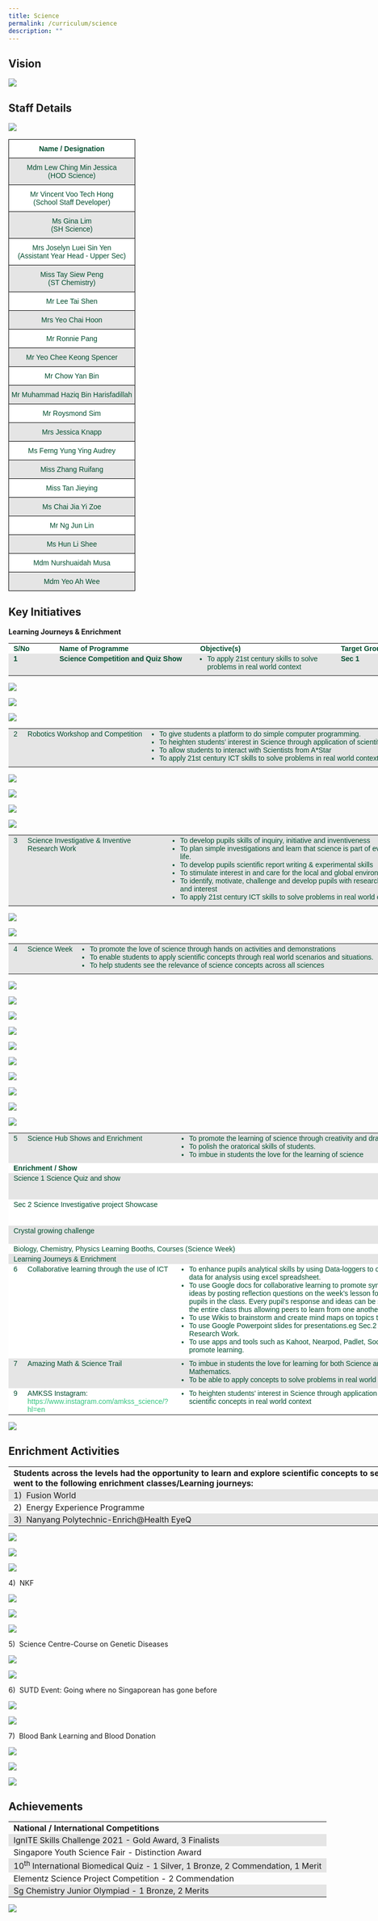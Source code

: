 ```yaml
---
title: Science
permalink: /curriculum/science
description: ""
---
```

Vision
------

![](/images/Science_Vision.jpg)

Staff Details
-------------

![](/images/science%20department%20f.jpg)

<style type="text/css">
.tg  {border-collapse:collapse;border-spacing:0;}
.tg td{border-color:black;border-style:solid;border-width:1px;font-family:Arial, sans-serif;font-size:14px;
  overflow:hidden;padding:10px 5px;word-break:normal;}
.tg th{border-color:black;border-style:solid;border-width:1px;font-family:Arial, sans-serif;font-size:14px;
  font-weight:normal;overflow:hidden;padding:10px 5px;word-break:normal;}
.tg .tg-74pa{background-color:#FFF;color:#004D2E;font-weight:bold;text-align:center;vertical-align:middle}
.tg .tg-t70x{background-color:#E5E5E5;color:#004D2E;text-align:center;vertical-align:top}
.tg .tg-fi1r{background-color:#FFF;color:#004D2E;text-align:center;vertical-align:top}
.tg .tg-wpup{background-color:#FFF;color:#004D2E;text-align:center;vertical-align:middle}
.tg .tg-bapb{background-color:#E5E5E5;color:#004D2E;text-align:center;vertical-align:middle}
</style>
<table class="tg">
<thead>
  <tr>
    <th class="tg-74pa"><span style="font-weight:700">Name / Designation</span></th>
  </tr>
</thead>
<tbody>
  <tr>
    <td class="tg-t70x"><span style="font-weight:400;color:#004D2E">Mdm Lew Ching Min Jessica</span><br><span style="font-weight:400;color:#004D2E">(HOD Science)</span></td>
  </tr>
  <tr>
    <td class="tg-fi1r"><span style="font-weight:400;color:#004D2E">Mr Vincent Voo Tech Hong</span><br><span style="font-weight:400;color:#004D2E">(School Staff Developer)</span></td>
  </tr>
  <tr>
    <td class="tg-t70x"><span style="font-weight:400;color:#004D2E">Ms Gina Lim</span><br><span style="font-weight:400;color:#004D2E">(SH Science)</span></td>
  </tr>
  <tr>
    <td class="tg-fi1r"><span style="font-weight:400;color:#004D2E">Mrs Joselyn Luei Sin Yen</span><br><span style="font-weight:400;color:#004D2E">(Assistant Year Head - Upper Sec)</span></td>
  </tr>
  <tr>
    <td class="tg-t70x"><span style="font-weight:400;color:#004D2E">Miss Tay Siew Peng</span><br><span style="font-weight:400;color:#004D2E">(ST Chemistry)</span></td>
  </tr>
  <tr>
    <td class="tg-wpup">Mr Lee Tai Shen</td>
  </tr>
  <tr>
    <td class="tg-bapb">Mrs Yeo Chai Hoon</td>
  </tr>
  <tr>
    <td class="tg-wpup">Mr Ronnie Pang</td>
  </tr>
  <tr>
    <td class="tg-bapb">Mr Yeo Chee Keong Spencer</td>
  </tr>
  <tr>
    <td class="tg-wpup">Mr Chow Yan Bin</td>
  </tr>
  <tr>
    <td class="tg-bapb">Mr Muhammad Haziq Bin Harisfadillah</td>
  </tr>
  <tr>
    <td class="tg-wpup">Mr Roysmond Sim</td>
  </tr>
  <tr>
    <td class="tg-bapb">Mrs Jessica Knapp</td>
  </tr>
  <tr>
    <td class="tg-wpup">Ms Ferng Yung Ying Audrey</td>
  </tr>
  <tr>
    <td class="tg-bapb">Miss Zhang Ruifang</td>
  </tr>
  <tr>
    <td class="tg-wpup">Miss Tan Jieying</td>
  </tr>
  <tr>
    <td class="tg-bapb">Ms Chai Jia Yi Zoe</td>
  </tr>
  <tr>
    <td class="tg-wpup">Mr Ng Jun Lin</td>
  </tr>
  <tr>
    <td class="tg-bapb">Ms Hun Li Shee</td>
  </tr>
  <tr>
    <td class="tg-wpup">Mdm Nurshuaidah Musa</td>
  </tr>
  <tr>
    <td class="tg-bapb">Mdm Yeo Ah Wee</td>
  </tr>
</tbody>
</table>

Key Initiatives
---------------

**Learning Journeys & Enrichment**

  

<table class="iveo_table ives_tab_modern2 ive_eobj_center" style="margin: auto; outline: 0px; padding: 0px; border-collapse: collapse; clear: both; border: none; color: rgb(0, 77, 46); font-family: Outfit, sans-serif; font-size: 14px; font-style: normal; font-variant-ligatures: normal; font-variant-caps: normal; font-weight: 400; letter-spacing: normal; orphans: 2; text-align: left; text-transform: none; white-space: normal; widows: 2; word-spacing: 0px; -webkit-text-stroke-width: 0px; background-color: rgb(255, 255, 255); text-decoration-thickness: initial; text-decoration-style: initial; text-decoration-color: initial; width: 920px;"><tbody style="margin: 0px; outline: 0px; padding: 0px;"><tr style="margin: 0px; outline: 0px; padding: 0px;"><td width="80px" style="margin: 0px; outline: 0px; padding: 2px 10px; text-align: left;"><strong style="margin: 0px; outline: 0px; padding: 0px;">S/No</strong><br style="margin: 0px; outline: 0px; padding: 0px;"></td><td width="300px" style="margin: 0px; outline: 0px; padding: 2px 10px; text-align: left;"><strong style="margin: 0px; outline: 0px; padding: 0px;">Name of Programme</strong><br style="margin: 0px; outline: 0px; padding: 0px;"></td><td width="300px" style="margin: 0px; outline: 0px; padding: 2px 10px; text-align: left;"><strong style="margin: 0px; outline: 0px; padding: 0px;">Objective(s)</strong><br style="margin: 0px; outline: 0px; padding: 0px;"></td><td width="300px" style="margin: 0px; outline: 0px; padding: 2px 10px; text-align: left;"><strong style="margin: 0px; outline: 0px; padding: 0px;">Target Group</strong><br style="margin: 0px; outline: 0px; padding: 0px;"></td></tr><tr style="margin: 0px; outline: 0px; padding: 0px; background-color: rgb(229, 229, 229);"><td valign="top" style="margin: 0px; outline: 0px; padding: 2px 10px; text-align: left;"><strong style="margin: 0px; outline: 0px; padding: 0px;">1</strong><br style="margin: 0px; outline: 0px; padding: 0px;"></td><td valign="top" style="margin: 0px; outline: 0px; padding: 2px 10px; text-align: left;"><strong style="margin: 0px; outline: 0px; padding: 0px;">Science Competition and Quiz Show</strong><br style="margin: 0px; outline: 0px; padding: 0px;"></td><td valign="top" style="margin: 0px; outline: 0px; padding: 2px 10px; text-align: left;"><ul style="margin: 0px 0px 0.5em 1em; outline: 0px; padding: 0px;"><li style="margin: 0px; outline: 0px; padding: 0px;">To apply 21st century skills to solve problems in real world context</li></ul></td><td valign="top" style="margin: 0px; outline: 0px; padding: 2px 10px; text-align: left;"><strong style="margin: 0px; outline: 0px; padding: 0px;">Sec 1</strong></td></tr></tbody></table>

![](/images/science_competition%201.jpg)

![](/images/science_competition%202.jpg)

![](/images/science_competition%203.jpg)

<table class="iveo_table ives_tab_modern2 ive_eobj_center" style="margin: auto; outline: 0px; padding: 0px; border-collapse: collapse; clear: both; border: none; color: rgb(0, 77, 46); font-family: Outfit, sans-serif; font-size: 14px; font-style: normal; font-variant-ligatures: normal; font-variant-caps: normal; font-weight: 400; letter-spacing: normal; orphans: 2; text-align: left; text-transform: none; white-space: normal; widows: 2; word-spacing: 0px; -webkit-text-stroke-width: 0px; background-color: rgb(255, 255, 255); text-decoration-thickness: initial; text-decoration-style: initial; text-decoration-color: initial; width: 920px;"><tbody style="margin: 0px; outline: 0px; padding: 0px;"><tr style="margin: 0px; outline: 0px; padding: 0px; background-color: rgb(229, 229, 229);"><td valign="top" style="margin: 0px; outline: 0px; padding: 2px 10px; text-align: left;">2<br style="margin: 0px; outline: 0px; padding: 0px;"></td><td valign="top" style="margin: 0px; outline: 0px; padding: 2px 10px; text-align: left;">Robotics Workshop and Competition<br style="margin: 0px; outline: 0px; padding: 0px;"></td><td valign="top" style="margin: 0px; outline: 0px; padding: 2px 10px; text-align: left;"><ul style="margin: 0px 0px 0.5em 1em; outline: 0px; padding: 0px;"><li style="margin: 0px; outline: 0px; padding: 0px;">To give students a platform to do simple computer programming.</li><li style="margin: 0px; outline: 0px; padding: 0px;">To heighten students’ interest in Science through application of scientific concepts.</li><li style="margin: 0px; outline: 0px; padding: 0px;">To allow students to interact with Scientists from A*Star</li><li style="margin: 0px; outline: 0px; padding: 0px;">To apply 21st century ICT skills to solve problems in real world context</li></ul></td><td valign="top" style="margin: 0px; outline: 0px; padding: 2px 10px; text-align: left;">Sec 1</td></tr></tbody></table>

![](/images/robotics_1.jpg)

![](/images/robotics_2.jpg)

![](/images/robotics_3.jpg)

![](/images/robotics_4.jpg)

<table class="iveo_table ives_tab_modern2 ive_eobj_center" style="margin: auto; outline: 0px; padding: 0px; border-collapse: collapse; clear: both; border: none; color: rgb(0, 77, 46); font-family: Outfit, sans-serif; font-size: 14px; font-style: normal; font-variant-ligatures: normal; font-variant-caps: normal; font-weight: 400; letter-spacing: normal; orphans: 2; text-align: left; text-transform: none; white-space: normal; widows: 2; word-spacing: 0px; -webkit-text-stroke-width: 0px; background-color: rgb(255, 255, 255); text-decoration-thickness: initial; text-decoration-style: initial; text-decoration-color: initial; width: 920px;"><tbody style="margin: 0px; outline: 0px; padding: 0px;"><tr style="margin: 0px; outline: 0px; padding: 0px; background-color: rgb(229, 229, 229);"><td valign="top" style="margin: 0px; outline: 0px; padding: 2px 10px; text-align: left;">3<br style="margin: 0px; outline: 0px; padding: 0px;"></td><td valign="top" style="margin: 0px; outline: 0px; padding: 2px 10px; text-align: left;">Science Investigative &amp; Inventive Research Work<br style="margin: 0px; outline: 0px; padding: 0px;"></td><td valign="top" style="margin: 0px; outline: 0px; padding: 2px 10px; text-align: left;"><ul style="margin: 0px 0px 0.5em 1em; outline: 0px; padding: 0px;"><li style="margin: 0px; outline: 0px; padding: 0px;">To develop pupils skills of inquiry, initiative and inventiveness</li><li style="margin: 0px; outline: 0px; padding: 0px;">To plan simple investigations and learn that science is part of everyday life.</li><li style="margin: 0px; outline: 0px; padding: 0px;">To develop pupils scientific report writing &amp; experimental skills</li><li style="margin: 0px; outline: 0px; padding: 0px;">To stimulate interest in and care for the local and global environment</li><li style="margin: 0px; outline: 0px; padding: 0px;">To identify, motivate, challenge and develop pupils with research potential and interest</li><li style="margin: 0px; outline: 0px; padding: 0px;">To apply 21st century ICT skills to solve problems in real world context</li></ul></td><td valign="top" style="margin: 0px; outline: 0px; padding: 2px 10px; text-align: left;">Sec 2E / NA/NT</td></tr></tbody></table>

![](/images/science%20investigative_1.png)

![](/images/science%20investigative_2.jpg)

<table class="iveo_table ives_tab_modern2 ive_eobj_center" style="margin: auto; outline: 0px; padding: 0px; border-collapse: collapse; clear: both; border: none; color: rgb(0, 77, 46); font-family: Outfit, sans-serif; font-size: 14px; font-style: normal; font-variant-ligatures: normal; font-variant-caps: normal; font-weight: 400; letter-spacing: normal; orphans: 2; text-align: left; text-transform: none; white-space: normal; widows: 2; word-spacing: 0px; -webkit-text-stroke-width: 0px; background-color: rgb(255, 255, 255); text-decoration-thickness: initial; text-decoration-style: initial; text-decoration-color: initial; width: 920px;"><tbody style="margin: 0px; outline: 0px; padding: 0px;"><tr style="margin: 0px; outline: 0px; padding: 0px; background-color: rgb(229, 229, 229);"><td valign="top" style="margin: 0px; outline: 0px; padding: 2px 10px; text-align: left;">4<br style="margin: 0px; outline: 0px; padding: 0px;"></td><td valign="top" style="margin: 0px; outline: 0px; padding: 2px 10px; text-align: left;">Science Week<br style="margin: 0px; outline: 0px; padding: 0px;"></td><td valign="top" style="margin: 0px; outline: 0px; padding: 2px 10px; text-align: left;"><ul style="margin: 0px 0px 0.5em 1em; outline: 0px; padding: 0px;"><li style="margin: 0px; outline: 0px; padding: 0px;">To promote the love of science through hands on activities and demonstrations</li><li style="margin: 0px; outline: 0px; padding: 0px;">To enable students to apply scientific concepts through real world scenarios and situations.</li><li style="margin: 0px; outline: 0px; padding: 0px;">To help students see the relevance of science concepts across all sciences</li></ul></td><td valign="top" style="margin: 0px; outline: 0px; padding: 2px 10px; text-align: left;">All Levels</td></tr></tbody></table>

![](/images/science%20week_1.jpg)

![](/images/science%20week_2.jpg)

![](/images/science%20week_3.jpg)

![](/images/science%20week_4.jpg)

![](/images/science%20week_5.jpg)

![](/images/science%20week_6.jpg)

![](/images/science%20week_7.jpg)

![](/images/science%20week_8.jpg)

![](/images/science%20week_9.jpg)

![](/images/science%20week_10.jpg)

<table class="iveo_table ives_tab_modern2 ive_eobj_center" style="margin: auto; outline: 0px; padding: 0px; border-collapse: collapse; clear: both; border: none; color: rgb(0, 77, 46); font-family: Outfit, sans-serif; font-size: 14px; font-style: normal; font-variant-ligatures: normal; font-variant-caps: normal; font-weight: 400; letter-spacing: normal; orphans: 2; text-align: left; text-transform: none; white-space: normal; widows: 2; word-spacing: 0px; -webkit-text-stroke-width: 0px; background-color: rgb(255, 255, 255); text-decoration-thickness: initial; text-decoration-style: initial; text-decoration-color: initial; width: 920px;"><tbody style="margin: 0px; outline: 0px; padding: 0px;"><tr style="margin: 0px; outline: 0px; padding: 0px; background-color: rgb(229, 229, 229);"><td valign="top" style="margin: 0px; outline: 0px; padding: 2px 10px; text-align: left;">5<br style="margin: 0px; outline: 0px; padding: 0px;"></td><td valign="top" style="margin: 0px; outline: 0px; padding: 2px 10px; text-align: left;">Science Hub Shows and Enrichment<br style="margin: 0px; outline: 0px; padding: 0px;"></td><td valign="top" style="margin: 0px; outline: 0px; padding: 2px 10px; text-align: left;"><ul style="margin: 0px 0px 0.5em 1em; outline: 0px; padding: 0px;"><li style="margin: 0px; outline: 0px; padding: 0px;">To promote the learning of science through creativity and drama.</li><li style="margin: 0px; outline: 0px; padding: 0px;">To polish the oratorical skills of students.</li><li style="margin: 0px; outline: 0px; padding: 0px;">To imbue in students the love for the learning of science</li></ul></td><td style="margin: 0px; outline: 0px; padding: 2px 10px; text-align: left;"><br style="margin: 0px; outline: 0px; padding: 0px;"></td></tr><tr style="margin: 0px; outline: 0px; padding: 0px;"><td colspan="3" width="504" valign="top" style="margin: 0px; outline: 0px; padding: 2px 10px; text-align: left;"><strong style="margin: 0px; outline: 0px; padding: 0px;">Enrichment / Show</strong><br style="margin: 0px; outline: 0px; padding: 0px;"></td><td valign="top" style="margin: 0px; outline: 0px; padding: 2px 10px; text-align: left;"><strong style="margin: 0px; outline: 0px; padding: 0px;">Target</strong><br style="margin: 0px; outline: 0px; padding: 0px;"></td></tr><tr style="margin: 0px; outline: 0px; padding: 0px; background-color: rgb(229, 229, 229);"><td colspan="3" width="504" valign="top" style="margin: 0px; outline: 0px; padding: 2px 10px; text-align: left;">Science 1 Science Quiz and show<br style="margin: 0px; outline: 0px; padding: 0px;"></td><td valign="top" style="margin: 0px; outline: 0px; padding: 2px 10px; text-align: left;">Secondary 3E and 3NA Students<br style="margin: 0px; outline: 0px; padding: 0px;"></td></tr><tr style="margin: 0px; outline: 0px; padding: 0px;"><td colspan="3" width="504" valign="top" style="margin: 0px; outline: 0px; padding: 2px 10px; text-align: left;">Sec 2 Science Investigative project Showcase<br style="margin: 0px; outline: 0px; padding: 0px;"></td><td valign="top" style="margin: 0px; outline: 0px; padding: 2px 10px; text-align: left;">Secondary 2E and 2NA students<br style="margin: 0px; outline: 0px; padding: 0px;"></td></tr><tr style="margin: 0px; outline: 0px; padding: 0px; background-color: rgb(229, 229, 229);"><td colspan="3" width="504" valign="top" style="margin: 0px; outline: 0px; padding: 2px 10px; text-align: left;">Crystal growing challenge<br style="margin: 0px; outline: 0px; padding: 0px;"></td><td valign="top" style="margin: 0px; outline: 0px; padding: 2px 10px; text-align: left;">Secondary 3 Students<br style="margin: 0px; outline: 0px; padding: 0px;"></td></tr><tr style="margin: 0px; outline: 0px; padding: 0px;"><td colspan="3" width="504" valign="top" style="margin: 0px; outline: 0px; padding: 2px 10px; text-align: left;">Biology, Chemistry, Physics Learning Booths, Courses (Science Week)<br style="margin: 0px; outline: 0px; padding: 0px;"></td><td valign="top" style="margin: 0px; outline: 0px; padding: 2px 10px; text-align: left;">Secondary 1-5<br style="margin: 0px; outline: 0px; padding: 0px;"></td></tr><tr style="margin: 0px; outline: 0px; padding: 0px; background-color: rgb(229, 229, 229);"><td colspan="3" width="504" valign="top" style="margin: 0px; outline: 0px; padding: 2px 10px; text-align: left;">Learning Journeys &amp; Enrichment<br style="margin: 0px; outline: 0px; padding: 0px;"></td><td valign="top" style="margin: 0px; outline: 0px; padding: 2px 10px; text-align: left;">Secondary 1-5<br style="margin: 0px; outline: 0px; padding: 0px;"></td></tr><tr style="margin: 0px; outline: 0px; padding: 0px;"><td valign="top" style="margin: 0px; outline: 0px; padding: 2px 10px; text-align: left;">6<br style="margin: 0px; outline: 0px; padding: 0px;"></td><td valign="top" style="margin: 0px; outline: 0px; padding: 2px 10px; text-align: left;">Collaborative learning through the use of ICT<br style="margin: 0px; outline: 0px; padding: 0px;"></td><td valign="top" style="margin: 0px; outline: 0px; padding: 2px 10px; text-align: left;"><ul style="margin: 0px 0px 0.5em 1em; outline: 0px; padding: 0px;"><li style="margin: 0px; outline: 0px; padding: 0px;">To enhance pupils analytical skills by using Data-loggers to collect data for analysis using excel spreadsheet.</li><li style="margin: 0px; outline: 0px; padding: 0px;">To use Google docs for collaborative learning to promote synthesis of ideas by posting reflection questions on the week’s lesson for all pupils in the class. Every pupil’s response and ideas can be seen by the entire class thus allowing peers to learn from one another.</li><li style="margin: 0px; outline: 0px; padding: 0px;">To use Wikis to brainstorm and create mind maps on topics taught.</li><li style="margin: 0px; outline: 0px; padding: 0px;">To use Google Powerpoint slides for presentations.eg Sec.2 Science Research Work.</li><li style="margin: 0px; outline: 0px; padding: 0px;">To use apps and tools such as Kahoot, Nearpod, Padlet, Socrative to promote learning.</li></ul></td><td valign="top" style="margin: 0px; outline: 0px; padding: 2px 10px; text-align: left;">All Levels<br style="margin: 0px; outline: 0px; padding: 0px;"></td></tr><tr style="margin: 0px; outline: 0px; padding: 0px; background-color: rgb(229, 229, 229);"><td valign="top" style="margin: 0px; outline: 0px; padding: 2px 10px; text-align: left;">7<br style="margin: 0px; outline: 0px; padding: 0px;"></td><td valign="top" style="margin: 0px; outline: 0px; padding: 2px 10px; text-align: left;">Amazing Math &amp; Science Trail<br style="margin: 0px; outline: 0px; padding: 0px;"></td><td valign="top" style="margin: 0px; outline: 0px; padding: 2px 10px; text-align: left;"><ul style="margin: 0px 0px 0.5em 1em; outline: 0px; padding: 0px;"><li style="margin: 0px; outline: 0px; padding: 0px;">To imbue in students the love for learning for both Science and Mathematics.</li><li style="margin: 0px; outline: 0px; padding: 0px;">To be able to apply concepts to solve problems in real world context.</li></ul></td><td valign="top" style="margin: 0px; outline: 0px; padding: 2px 10px; text-align: left;">Sec 3E<br style="margin: 0px; outline: 0px; padding: 0px;"></td></tr><tr style="margin: 0px; outline: 0px; padding: 0px;"><td valign="top" style="margin: 0px; outline: 0px; padding: 2px 10px; text-align: left;">9<br style="margin: 0px; outline: 0px; padding: 0px;"></td><td valign="top" style="margin: 0px; outline: 0px; padding: 2px 10px; text-align: left;">AMKSS Instagram:<br style="margin: 0px; outline: 0px; padding: 0px;"><a href="https://www.instagram.com/amkss_science/?hl=en" target="_blank" style="margin: 0px; outline: 0px; padding: 0px; color: rgb(49, 196, 125); text-decoration: none;">https://www.instagram.com/amkss_science/?hl=en</a><br style="margin: 0px; outline: 0px; padding: 0px;"></td><td valign="top" style="margin: 0px; outline: 0px; padding: 2px 10px; text-align: left;"><ul style="margin: 0px 0px 0.5em 1em; outline: 0px; padding: 0px;"><li style="margin: 0px; outline: 0px; padding: 0px;">To heighten students’ interest in Science through application of scientific concepts in real world context</li></ul></td><td valign="top" style="margin: 0px; outline: 0px; padding: 2px 10px; text-align: left;">All Levels</td></tr></tbody></table>

![](/images/science%20department%20instagram.jpg)

Enrichment Activities
---------------------

<table class="iveo_table ives_tab_modern2 ive_eobj_center" style="margin: auto; outline: 0px; padding: 0px; border-collapse: collapse; clear: both; border: none; width: 920px;"><tbody style="margin: 0px; outline: 0px; padding: 0px;"><tr style="margin: 0px; outline: 0px; padding: 0px;"><td style="margin: 0px; outline: 0px; padding: 2px 10px; text-align: left;"><strong style="margin: 0px; outline: 0px; padding: 0px;">Students across the levels had the opportunity to learn and explore scientific concepts to see their relevance and went to the following enrichment classes/Learning journeys:</strong><br style="margin: 0px; outline: 0px; padding: 0px;"></td></tr><tr style="margin: 0px; outline: 0px; padding: 0px; background-color: rgb(229, 229, 229);"><td style="margin: 0px; outline: 0px; padding: 2px 10px; text-align: left;">1)&nbsp; Fusion World<br style="margin: 0px; outline: 0px; padding: 0px;"></td></tr><tr style="margin: 0px; outline: 0px; padding: 0px;"><td style="margin: 0px; outline: 0px; padding: 2px 10px; text-align: left;">2)&nbsp; Energy Experience Programme<br style="margin: 0px; outline: 0px; padding: 0px;"></td></tr><tr style="margin: 0px; outline: 0px; padding: 0px; background-color: rgb(229, 229, 229);"><td style="margin: 0px; outline: 0px; padding: 2px 10px; text-align: left;">3)&nbsp; Nanyang Polytechnic-Enrich@Health EyeQ</td></tr></tbody></table>

![](/images/enrichment_activities%201.jpg)

![](/images/enrichment_activities%202.jpg)

![](/images/enrichment_activities%203.jpg)

4)  NKF

![](/images/enrichment_activities%204.jpg)

![](/images/enrichment_activities%205.jpg)

![](/images/enrichment_activities%206.jpg)

5)  Science Centre-Course on Genetic Diseases

![](/images/enrichment_activities%207.jpg)

![](/images/enrichment_activities%208.jpg)

6)  SUTD Event: Going where no Singaporean has gone before

![](/images/enrichment_activities%209.jpg)

![](/images/enrichment_activities%2010.jpg)

7)  Blood Bank Learning and Blood Donation

![](/images/enrichment_activities%2011.jpg)

![](/images/enrichment_activities%2012.jpg)

![](/images/enrichment_activities%2013.jpg)

Achievements
------------

<table class="iveo_table ives_tab_modern2 ive_eobj_center" style="margin: auto; outline: 0px; padding: 0px; border-collapse: collapse; clear: both; border: none; width: 920px;"><tbody style="margin: 0px; outline: 0px; padding: 0px;"><tr style="margin: 0px; outline: 0px; padding: 0px;"><td style="margin: 0px; outline: 0px; padding: 2px 10px; text-align: left;"><strong style="margin: 0px; outline: 0px; padding: 0px;">National / International Competitions</strong><br style="margin: 0px; outline: 0px; padding: 0px;"></td></tr><tr style="margin: 0px; outline: 0px; padding: 0px; background-color: rgb(229, 229, 229);"><td style="margin: 0px; outline: 0px; padding: 2px 10px; text-align: left;">IgnITE Skills Challenge 2021 - Gold Award, 3 Finalists<br style="margin: 0px; outline: 0px; padding: 0px;"></td></tr><tr style="margin: 0px; outline: 0px; padding: 0px;"><td style="margin: 0px; outline: 0px; padding: 2px 10px; text-align: left;">Singapore Youth Science Fair - Distinction Award<br style="margin: 0px; outline: 0px; padding: 0px;"></td></tr><tr style="margin: 0px; outline: 0px; padding: 0px; background-color: rgb(229, 229, 229);"><td style="margin: 0px; outline: 0px; padding: 2px 10px; text-align: left;">10<sup style="margin: 0px; outline: 0px; padding: 0px;">th</sup><span>&nbsp;</span>International Biomedical Quiz - 1 Silver, 1 Bronze, 2 Commendation, 1 Merit<br style="margin: 0px; outline: 0px; padding: 0px;"></td></tr><tr style="margin: 0px; outline: 0px; padding: 0px;"><td style="margin: 0px; outline: 0px; padding: 2px 10px; text-align: left;">Elementz Science Project Competition - 2 Commendation<br style="margin: 0px; outline: 0px; padding: 0px;"></td></tr><tr style="margin: 0px; outline: 0px; padding: 0px; background-color: rgb(229, 229, 229);"><td style="margin: 0px; outline: 0px; padding: 2px 10px; text-align: left;">Sg Chemistry Junior Olympiad - 1 Bronze, 2 Merits</td></tr></tbody></table>

![](/images/achievements.jpg)